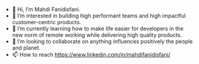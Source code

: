 - 👋 Hi, I’m Mahdi Fanidisfani.
- 👀 I’m interested in building high performant teams and high impactful customer-centric products.
- 🌱 I’m currently learning how to make life easier for developers in the new norm of remote working while delivering high quality products.
- 💞️ I’m looking to collaborate on anything influences positively the people and planet.
- 📫 How to reach https://www.linkedin.com/in/mahdifanidisfani/

<!---
mahdifani14/mahdifani14 is a ✨ special ✨ repository because its `README.md` (this file) appears on your GitHub profile.
You can click the Preview link to take a look at your changes.
--->
